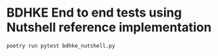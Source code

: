 # BDHKE End to end tests using Nutshell reference implementation

```bash
poetry run pytest bdhke_nutshell.py
```
